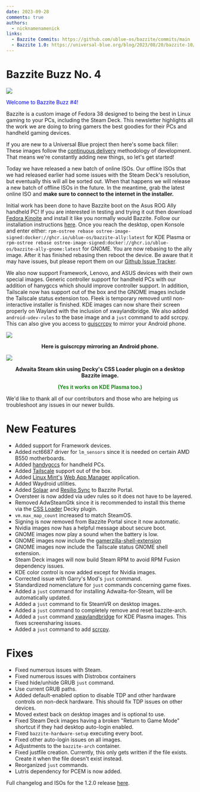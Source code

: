 ```yaml
---
date: 2023-09-28
comments: true
authors: 
  - nicknamenamenick
links:
  - Bazzite Commits: https://github.com/ublue-os/bazzite/commits/main
  - Bazzite 1.0: https://universal-blue.org/blog/2023/08/20/bazzite-10/
---
```

# Bazzite Buzz No. 4

![](https://hackmd.io/_uploads/rJy2vAjka.jpg)

<p style="color: blue"> Welcome to Bazzite Buzz #4!</p> 

Bazzite is a custom image of Fedora 38 designed to being the best in Linux gaming to your PCs, including the Steam Deck. This newsletter highlights all the work we are doing to bring gamers the best goodies for their PCs and handheld gaming devices.

If you are new to a Universal Blue project then here's some back filler: These images follow the [continuous delivery](https://continuousdelivery.com/) methodology of development. That means we're constantly adding new things, so let's get started!

Today we have released a new batch of online ISOs.  Our offline ISOs that we had released earlier had some issues with the Steam Deck's resolution, but eventually this will all be sorted out. When that happens we will release a new batch of offline ISOs in the future.  In the meantime, grab the latest online ISO and **make sure to connect to the internet in the installer.**

    
Initial work has been done to have Bazzite boot on the Asus ROG Ally handheld PC!  If you are interested in testing and trying it out then download [Fedora Kinoite](https://fedoraproject.org/kinoite/download/) and install it like you normally would Bazzite.  Follow our installation instructions [here](https://universal-blue.org/images/bazzite/installation/).  Once you reach the desktop, open Konsole and enter either:
`rpm-ostree rebase ostree-image-signed:docker://ghcr.io/ublue-os/bazzite-ally:latest` for KDE Plasma or `rpm-ostree rebase ostree-image-signed:docker://ghcr.io/ublue-os/bazzite-ally-gnome:latest` 
for GNOME. You are now rebasing to the ally image.  After it has finished rebasing then reboot the device.  Be aware that it may have issues, but please report them on our [Github Issue Tracker](https://github.com/ublue-os/bazzite/issues).
    
We also now support Framework, Lenovo, and ASUS devices with their own special images.  Generic controller support for handheld PCs with our addition of hanygccs which should improve controller support.  In addition, Tailscale now has support out of the box and the GNOME images include the Tailscale status extension too.  Fleek is temporary removed until non-interactive installer is finished.  KDE images can now share their screen properly on Wayland with the inclusion of xwaylandbridge.  We also added `android-udev-rules` to the base image and a `just` command to add scrcpy.  This can also give you access to [guiscrcpy](https://guiscrcpy.srev.in/) to mirror your Android phone.

![](https://hackmd.io/_uploads/SyQMrBCkp.png)

<p style="text-align: center;font-weight: bold">Here is guiscrcpy mirroring an Android phone.</p>

![](https://hackmd.io/_uploads/ry4U7bpk6.png)
<p style="text-align: center;font-weight: bold">Adwaita Steam skin using Decky's CSS Loader plugin on a desktop Bazzite image.</p>
<p style="text-align: center; font-weight: 600; color: green">(Yes it works on KDE Plasma too.) </p>

We'd like to thank all of our contributors and those who are helping us troubleshoot any issues in our newer builds.



# New Features
- Added support for Framework devices.
- Added nct6687 driver for `lm_sensors` since it is needed on certain AMD B550 motherboards.
- Added [handygccs](https://github.com/ShadowBlip/HandyGCCS) for handheld PCs.
- Added [Tailscale](https://github.com/tailscale/tailscale) support out of the box.
- Added [Linux Mint's](https://linuxmint.com/) [Web App Manager](https://github.com/linuxmint/webapp-manager) application.
- Added Waydroid utilities.
- Added [Solaar](https://github.com/pwr-Solaar/Solaar) and [Resilio Sync](https://www.resilio.com/individuals/) to Bazzite Portal.
- Oversteer is now added via udev rules so it does not have to be layered. 
- Removed AdwSteamGtk since it is recommended to install this theme via the [CSS Loader](https://github.com/suchmememanyskill/SDH-CssLoader) Decky plugin.
- `vm.max_map_count` increased to match SteamOS.
- Signing is now removed from Bazzite Portal since it now automatic.
- Nvidia images now has a helpful message about secure boot.
- GNOME images now play a sound when the battery is low.
- GNOME images now include the [gamerzilla-shell-extension](https://github.com/dulsi/gamerzilla-shell-extension)
- GNOME images now include the Tailscale status GNOME shell extension. 
- Steam Deck images will now build Steam RPM to avoid RPM Fusion dependency issues.
- KDE color control is now added except for Nvidia images.
- Corrected issue with Garry's Mod's `just` command.
- Standardized nomenclature for `just` commands concerning game fixes.
- Added a `just` command for installing Adwaita-for-Steam, will be automatically updated.
- Added a `just` command to fix SteamVR on desktop images.
- Added a `just` command to completely remove and reset bazzite-arch.
- Added a `just` command [xwaylandbridge](https://github.com/KDE/xwaylandvideobridge) for KDE Plasma images.  This fixes screensharing issues.
- Added a `just` command to add [scrcpy](https://github.com/Genymobile/scrcpy).

# Fixes
- Fixed numerous issues with Steam.
- Fixed numerous issues with Distrobox containers
- Fixed hide/unhide GRUB `just` command.
- Use current GRUB paths.
- Added default-enabled option to disable TDP and other hardware controls on non-deck hardware.  This should fix TDP issues on other devices.
- Moved extest back on desktop images and is optional to use. 
- Fixed Steam Deck images having a broken "Return to Game Mode" shortcut if they had desktop auto-login enabled.
- Fixed `bazzite-hardware-setup` executing every boot.
- Fixed other auto-login issues on all images.
- Adjustments to the `bazzite-arch` container.
-  Fixed justfile creation.  Currently, this only gets written if the file exists. Create it when the file doesn't exist instead.
-  Reorganized `just` commands.
-  Lutris dependency for PCEM is now added.

Full changelog and ISOs for the 1.2.0 release [here](https://github.com/ublue-os/bazzite/pull/273#issue-1886248136).
